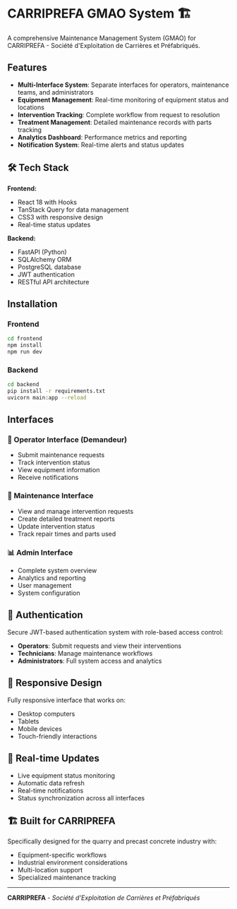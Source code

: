 # CARRIPREFA GMAO System 🏗️

A comprehensive Maintenance Management System (GMAO) for CARRIPREFA - Société d'Exploitation de Carrières et Préfabriqués.

##  Features

- **Multi-Interface System**: Separate interfaces for operators, maintenance teams, and administrators
- **Equipment Management**: Real-time monitoring of equipment status and locations
- **Intervention Tracking**: Complete workflow from request to resolution
- **Treatment Management**: Detailed maintenance records with parts tracking
- **Analytics Dashboard**: Performance metrics and reporting
- **Notification System**: Real-time alerts and status updates

## 🛠 Tech Stack

**Frontend:**
- React 18 with Hooks
- TanStack Query for data management
- CSS3 with responsive design
- Real-time status updates

**Backend:**
- FastAPI (Python)
- SQLAlchemy ORM
- PostgreSQL database
- JWT authentication
- RESTful API architecture

##  Installation

### Frontend
```bash
cd frontend
npm install
npm run dev
```

### Backend
```bash
cd backend
pip install -r requirements.txt
uvicorn main:app --reload
```

##  Interfaces

### 👤 Operator Interface (Demandeur)
- Submit maintenance requests
- Track intervention status
- View equipment information
- Receive notifications

### 🔧 Maintenance Interface
- View and manage intervention requests
- Create detailed treatment reports
- Update intervention status
- Track repair times and parts used

### 📊 Admin Interface
- Complete system overview
- Analytics and reporting
- User management
- System configuration

## 🔐 Authentication

Secure JWT-based authentication system with role-based access control:
- **Operators**: Submit requests and view their interventions
- **Technicians**: Manage maintenance workflows
- **Administrators**: Full system access and analytics

## 📱 Responsive Design

Fully responsive interface that works on:
- Desktop computers
- Tablets
- Mobile devices
- Touch-friendly interactions

## 🔄 Real-time Updates

- Live equipment status monitoring
- Automatic data refresh
- Real-time notifications
- Status synchronization across all interfaces

## 🏗️ Built for CARRIPREFA

Specifically designed for the quarry and precast concrete industry with:
- Equipment-specific workflows
- Industrial environment considerations
- Multi-location support
- Specialized maintenance tracking

---

**CARRIPREFA** - *Société d'Exploitation de Carrières et Préfabriqués*
